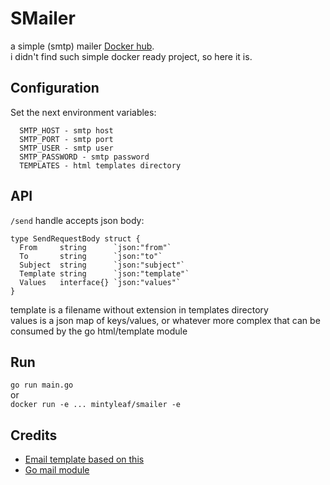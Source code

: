 # SMailer
a simple (smtp) mailer [Docker hub](https://hub.docker.com/r/mintyleaf/smailer).   
i didn't find such simple docker ready project, so here it is.

## Configuration
Set the next environment variables:
```
  SMTP_HOST - smtp host
  SMTP_PORT - smtp port
  SMTP_USER - smtp user
  SMTP_PASSWORD - smtp password
  TEMPLATES - html templates directory
```

## API
`/send` handle accepts json body:
```
type SendRequestBody struct {
  From     string      `json:"from"`
  To       string      `json:"to"`
  Subject  string      `json:"subject"`
  Template string      `json:"template"`
  Values   interface{} `json:"values"`
}
```

template is a filename without extension in templates directory   
values is a json map of keys/values, or whatever more complex that can be consumed by the go html/template module   

## Run
`go run main.go`   
or   
`docker run -e ... mintyleaf/smailer -e`   

## Credits 
* [Email template based on this](https://github.com/leemunroe/responsive-html-email-template)
* [Go mail module](https://github.com/go-gomail/gomail)
